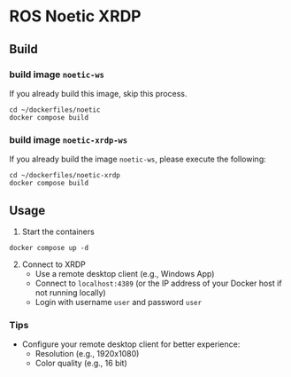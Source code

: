 # ROS Noetic XRDP
## Build
### build image `noetic-ws`
If you already build this image, skip this process.
```
cd ~/dockerfiles/noetic
docker compose build
```
### build image `noetic-xrdp-ws`
If you already build the image `noetic-ws`, please execute the following:
```
cd ~/dockerfiles/noetic-xrdp
docker compose build
```

## Usage
1. Start the containers
```
docker compose up -d
```

2. Connect to XRDP
   - Use a remote desktop client (e.g., Windows App)
   - Connect to `localhost:4389` (or the IP address of your Docker host if not running locally)
   - Login with username `user` and password `user`

### Tips
- Configure your remote desktop client for better experience:
   - Resolution (e.g., 1920x1080)
   - Color quality (e.g., 16 bit)
